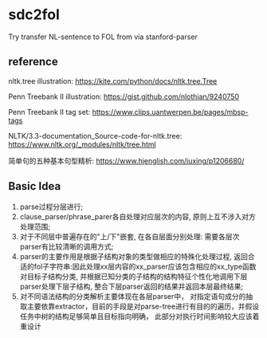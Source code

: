 # sdc2fol
Try transfer NL-sentence to FOL from via stanford-parser

## reference
nltk.tree illustration: 
  https://kite.com/python/docs/nltk.tree.Tree

Penn Treebank II illustration: 
  https://gist.github.com/nlothian/9240750

Penn Treebank II tag set: 
  https://www.clips.uantwerpen.be/pages/mbsp-tags

NLTK/3.3-documentation_Source-code-for-nltk.tree: 
  https://www.nltk.org/_modules/nltk/tree.html

简单句的五种基本句型精析: 
  https://www.hjenglish.com/juxing/p1206680/

## Basic Idea
1. parse过程分层进行;
2. clause_parser/phrase_parer各自处理对应层次的内容, 原则上互不涉入对方处理范围;
3. 对于不同层中普遍存在的"上/下"嵌套, 在各自层面分别处理: 需要各层次parser有比较清晰的调用方式;
4. parser的主要作用是根据子结构对象的类型做相应的特殊化处理过程, 返回合适的fol子字符串:因此处理xx层内容的xx_parser应该包含相应的xx_type函数对目标子结构分类, 并根据已知分类的子结构的结构特征个性化地调用下层parser处理下层子结构, 整合下层parser返回的结果并返回本层最终结果;
5. 对不同语法结构的分类解析主要体现在各层parser中， 对指定语句成分的抽取主要依靠extractor，目前的手段是对parse-tree进行有目的的遍历，并假设任务中树的结构足够简单且目标指向明确， 此部分对执行时间影响较大应该着重设计
